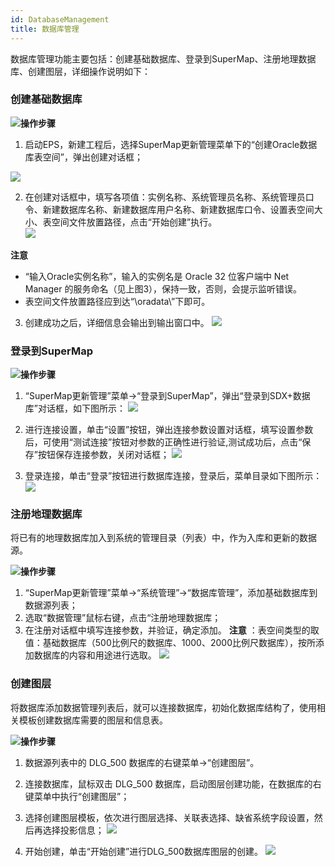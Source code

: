 ```yaml
---
id: DatabaseManagement
title: 数据库管理
---
```

数据库管理功能主要包括：创建基础数据库、登录到SuperMap、注册地理数据库、创建图层，详细操作说明如下：

### 创建基础数据库

![](../../img/read.gif)**操作步骤**

  1. 启动EPS，新建工程后，选择SuperMap更新管理菜单下的“创建Oracle数据库表空间”，弹出创建对话框；   

![](img/CreateTableSpace.png)   

  2. 在创建对话框中，填写各项值：实例名称、系统管理员名称、系统管理员口令、新建数据库名称、新建数据库用户名称、新建数据库口令、设置表空间大小、表空间文件放置路径，点击“开始创建”执行。  
    ![](img/CreateOracleDatabase.png)  

  
**注意** 

  * “输入Oracle实例名称”，输入的实例名是 Oracle 32 位客户端中 Net Manager 的服务命名（见上图3），保持一致，否则，会提示监听错误。
  * 表空间文件放置路径应到达“\oradata\”下即可。
3. 创建成功之后，详细信息会输出到输出窗口中。 
 ![](img/CreateSuccessful.png)  

### 登录到SuperMap

![](../../img/read.gif)**操作步骤**

  1. “SuperMap更新管理”菜单→“登录到SuperMap”，弹出“登录到SDX+数据库”对话框，如下图所示： 
   ![](img/LoginDatabase.png)  
  2. 进行连接设置，单击“设置”按钮，弹出连接参数设置对话框，填写设置参数后，可使用“测试连接”按钮对参数的正确性进行验证,测试成功后，点击“保存”按钮保存连接参数，关闭对话框；
![](img/LoginSetting.png)  

  3. 登录连接，单击“登录”按钮进行数据库连接，登录后，菜单目录如下图所示：
![](img/LoginMenu.png)  


### 注册地理数据库

将已有的地理数据库加入到系统的管理目录（列表）中，作为入库和更新的数据源。

![](../../img/read.gif)**操作步骤**

  1. “SuperMap更新管理”菜单→“系统管理”→“数据库管理”，添加基础数据库到数据源列表；
  2. 选取“数据管理”鼠标右键，点击“注册地理数据库；
  3. 在注册对话框中填写连接参数，并验证，确定添加。 **注意** ：表空间类型的取值：基础数据库（500比例尺的数据库、1000、2000比例尺数据库），按所添加数据库的内容和用途进行选取。
![](img/RegisterDatabase.png)  


### 创建图层

将数据库添加数据管理列表后，就可以连接数据库，初始化数据库结构了，使用相关模板创建数据库需要的图层和信息表。

![](../../img/read.gif)**操作步骤**

  1. 数据源列表中的 DLG_500 数据库的右键菜单→“创建图层”。
  2. 连接数据库，鼠标双击 DLG_500 数据库，启动图层创建功能，在数据库的右键菜单中执行“创建图层”；
  3. 选择创建图层模板，依次进行图层选择、关联表选择、缺省系统字段设置，然后再选择投影信息；
![](img/CreateLayer.png)  

  4. 开始创建，单击“开始创建”进行DLG_500数据库图层的创建。
![](img/CreateDatabaseLayer.png)  
